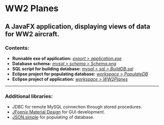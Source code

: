 # WW2 Planes

## A JavaFX application, displaying views of data for WW2 aircraft.

### Contents:

- **Runnable exe of application:** [*export > application.exe*](https://github.com/jasonthorne/WW2Planes/tree/main/export)
- **Database schema:** [*mysql > schema > Schema.png*](https://github.com/jasonthorne/WW2Planes/tree/main/mysql/schema)
- **SQL script for building database:** [*mysql > sql > BuildDB.sql*](https://github.com/jasonthorne/WW2Planes/tree/main/mysql/sql)
- **Eclipse project for populating database:** [*workspace > PopulateDB*](https://github.com/jasonthorne/WW2Planes/tree/main/workspace/PopulateDB)
- **Eclipse project of application:** [*workspace > WW2Planes*](https://github.com/jasonthorne/WW2Planes/tree/main/workspace/WW2Planes)
****
### Additional libraries:

- JDBC for remote MySQL connection through stored procedures.
- [JFoenix Material Design](https://github.com/sshahine/JFoenix) for GUI development.
- [JSON.simple](https://code.google.com/archive/p/json-simple/) for populating of database.
